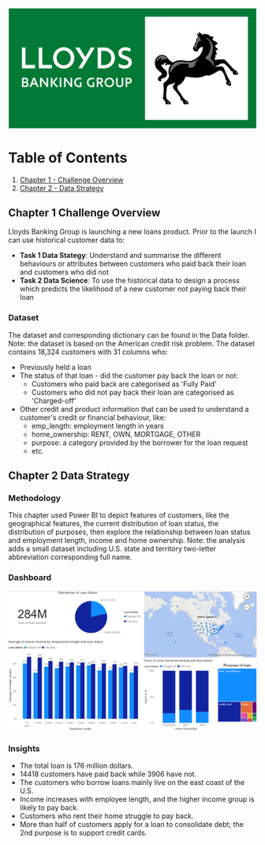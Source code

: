 <p align = "center">
<img src="https://github.com/xiangivyli/Data-Science-Porfolio/blob/main/Lloyds%20Bank%20Customer%20Profiling%20and%20Predictive%20Model%20(BI%20%26%20Logistic%20Regression)/Images/Lloyds_Banking_Group_logo.png">
</p>



# Table of Contents
1. [Chapter 1 - Challenge Overview](#ch1)
2. [Chapter 2 - Data Strategy](#ch2)


<a id = "ch1"></a>
## Chapter 1 Challenge Overview
Lloyds Banking Group is launching a new loans product. Prior to the launch I can use historical customer data to:
 - **Task 1 Data Stategy**: Understand and summarise the different behaviours or attributes between customers who paid back their loan and customers who did not
 - **Task 2 Data Science**: To use the historical data to design a process which predicts the likelihood of a new customer not paying back their loan

### Dataset
The dataset and corresponding dictionary can be found in the Data folder. 
Note: the dataset is based on the American credit risk problem.
The dataset contains 18,324 customers with 31 columns who: 
 - Previously held a loan
 - The status of that loan - did the customer pay back the loan or not:
     - Customers who paid back are categorised as 'Fully Paid'
     - Customers who did not pay back their loan are categorised as 'Charged-off'
 - Other credit and product information that can be used to understand a customer's credit or financial behaviour, like:
     - emp_length: employment length in years
     - home_ownership: RENT, OWN, MORTGAGE, OTHER
     - purpose: a category provided by the borrower for the loan request
     - etc.
 
 
 <a id = "ch2"></a>
 ## Chapter 2 Data Strategy
 ### Methodology
 This chapter used Power BI to depict features of customers, like the geographical features, the current distribution of loan status, the distribution of purposes, then explore the relationship between loan status and employment length, income and home ownership.
 Note: the analysis adds a small dataset including U.S. state and territory two-letter abbreviation corresponding full name.
 
 ### Dashboard
 
 <p align = "center">
<img src="https://github.com/xiangivyli/Data-Science-Porfolio/blob/main/Lloyds%20Bank%20Customer%20Profiling%20and%20Predictive%20Model%20(BI%20%26%20Logistic%20Regression)/Images/Lloyds_Bank%20Customer_Persona.png">
</p>

### Insights
 
 - The total loan is 176 million dollars.
 - 14418 customers have paid back while 3906 have not.
 - The customers who borrow loans mainly live on the east coast of the U.S.
 - Income increases with employee length, and the higher income group is likely to pay back.
 - Customers who rent their home struggle to pay back.
 - More than half of customers apply for a loan to consolidate debt; the 2nd purpose is to support credit cards.
